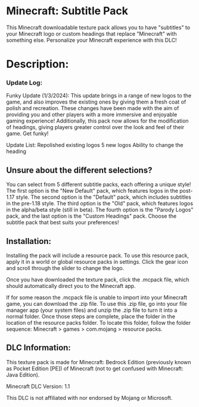 # Minecraft: Subtitle Pack
This Minecraft downloadable texture pack allows you to have "subtitles" to your Minecraft logo or custom headings that replace "Minecraft" with something else. Personalize your Minecraft experience with this DLC!

# Description:
### Update Log:
Funky Update (1/3/2024):
This update brings in a range of new logos to the game, and also improves the existing ones by giving them a fresh coat of polish and recreation. These changes have been made with the aim of providing you and other players with a more immersive and enjoyable gaming experience! Additionally, this pack now allows for the modification of headings, giving players greater control over the look and feel of their game. Get funky!

Update List:
Repolished existing logos
5 new logos
Ability to change the heading

## Unsure about the different selections?
You can select from 5 different subtitle packs, each offering a unique style! The first option is the "New Default" pack, which features logos in the post-1.17 style. The second option is the "Default" pack, which includes subtitles in the pre-1.18 style. The third option is the "Old" pack, which features logos in the alpha/beta style (still in beta). The fourth option is the "Parody Logos" pack, and the last option is the "Custom Headings" pack. Choose the subtitle pack that best suits your preferences!

## Installation:
Installing the pack will include a resource pack. To use this resource pack, apply it in a world or global resource packs in settings. Click the gear icon and scroll through the slider to change the logo.

Once you have downloaded the texture pack, click the .mcpack file, which should automatically direct you to the Minecraft app.

If for some reason the .mcpack file is unable to import into your Minecraft game, you can download the .zip file. To use this .zip file, go into your file manager app (your system files) and unzip the .zip file to turn it into a normal folder. Once those steps are complete, place the folder in the location of the resource packs folder. To locate this folder, follow the folder sequence: Minecraft > games > com.mojang > resource packs.

## DLC Information:
This texture pack is made for Minecraft: Bedrock Edition (previously known as Pocket Edition [PE]) of Minecraft (not to get confused with Minecraft: Java Edition).

Minecraft DLC Version: 1.1

This DLC is not affiliated with nor endorsed by Mojang or Microsoft.
